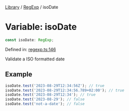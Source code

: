 <!-- markdownlint-disable -->
<!-- cspell: disable -->
[Library](../index.md) / [RegExp](./index.md) / isoDate

# Variable: isoDate

```ts
const isoDate: RegExp;
```

Defined in: [regexp.ts:146](https://github.com/technobuddha/library/blob/main/src/regexp.ts#L146)

Validate a ISO formatted date

## Example

```typescript
isoDate.test('2023-08-29T12:34:56Z'); // true
isoDate.test('2023-08-29T12:34:56.789+02:00'); // true
isoDate.test('2023-08-29T12:34'); // true
isoDate.test('2023-08-29'); // false
isoDate.test('not-a-date'); // false
```

